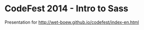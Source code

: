 CodeFest 2014 - Intro to Sass
======

Presentation for http://wet-boew.github.io/codefest/index-en.html
